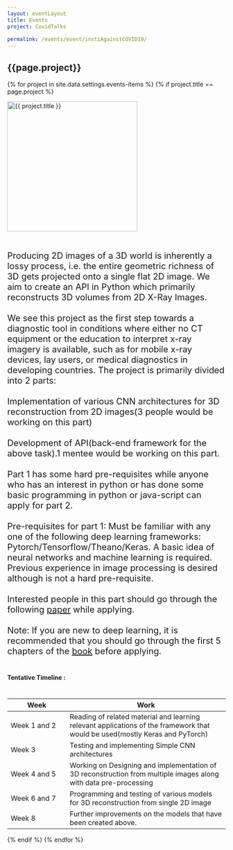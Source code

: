 ```yaml
---
layout: eventLayout
title: Events
project: CovidTalks
    
permalink: /events/event/instiAgainstCOVID19/
---
```


<h2 class="display1 m-3 p-3 text-center">{{page.project}}</h2>

{% for project in site.data.settings.events-items %}
{% if project.title == page.project %}
<div>
    <img src="{{ site.baseurl }}/{{ project.image }}"  width = "300" height="300" alt="{{ project.title }}" class="border rounded img-soc">
</div>

<div>
    <p class="display3" style = "font-size:20px;" >
        <br>
        Producing 2D images of a 3D world is inherently a lossy process, i.e. the entire geometric richness of 3D gets projected onto a single flat 2D image. We aim to create an API in Python which primarily reconstructs 3D volumes from 2D X-Ray Images.
<br><br>
We see this project as the first step towards a diagnostic tool in conditions where either no CT equipment or the education to interpret x-ray imagery is available, such as for mobile x-ray devices, lay users, or medical diagnostics in developing countries. The project is primarily divided into 2 parts:
<br><br>
    Implementation of various CNN architectures for 3D reconstruction from 2D images(3 people would be working on this part)
<br><br>
    Development of API(back-end framework for the above task).1 mentee would be working on this part.
<br><br>
Part 1 has some hard pre-requisites while anyone who has an interest in python or has done some basic programming in python or java-script can apply for part 2.
<br><br>
Pre-requisites for part 1: Must be familiar with any one of the following deep learning frameworks: Pytorch/Tensorflow/Theano/Keras. A basic idea of neural networks and machine learning is required. Previous experience in image processing is desired although is not a hard pre-requisite.
<br><br>
Interested people in this part should go through the following <a href='https://arxiv.org/pdf/1710.04867.pdf'>paper</a> while applying.
<br><br>
Note: If you are new to deep learning, it is recommended that you should go through the first 5 chapters of the <a href='https://www.goodreads.com/book/show/33986067-deep-learning-with-python'>book</a> before applying.
    </p>
</div>
<div>
    <h4 class="display3" style="margin:40px 0px 40px 0px;">Tentative Timeline :</h4>
    <table class="table table-striped">
    <thead>
        <tr>
        <th>Week</th>
        <th>Work</th>
        </tr>
    </thead>
    <tbody>
    <tr>
      <td style='width: 120px'>Week 1 and 2</td>
      <td>Reading of related material and learning relevant applications of the framework that would be used(mostly Keras and PyTorch)</td>
    </tr>
    <tr>
      <td>Week 3</td>
      <td>Testing and implementing Simple CNN architectures</td>
    </tr>
    <tr>
      <td>Week 4 and 5</td>
      <td>Working on Designing and implementation of 3D reconstruction from multiple images along with data pre-processing</td>
    </tr>
    <tr>
      <td>Week 6 and 7</td>
      <td>Programming and testing of various models for 3D reconstruction from single 2D image</td>
    </tr>
    <tr>
      <td>Week 8</td>
      <td>Further improvements on the models that have been created above.</td>
    </tr>
    </tbody>
    </table>
</div>
{% endif %}
{% endfor %}
